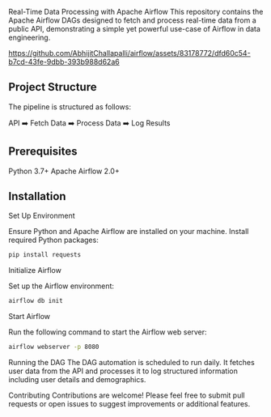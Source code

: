 Real-Time Data Processing with Apache Airflow
This repository contains the Apache Airflow DAGs designed to fetch and process real-time data from a public API, demonstrating a simple yet powerful use-case of Airflow in data engineering.

https://github.com/AbhijitChallapalli/airflow/assets/83178772/dfd60c54-b7cd-43fe-9dbb-393b988d62a6

## Project Structure
The pipeline is structured as follows:

  API ➡️ Fetch Data ➡️ Process Data ➡️ Log Results

## Prerequisites
Python 3.7+
Apache Airflow 2.0+

## Installation
Set Up Environment

Ensure Python and Apache Airflow are installed on your machine.
Install required Python packages:
```bash
pip install requests
```
Initialize Airflow

Set up the Airflow environment:
```bash
airflow db init
```

Start Airflow

Run the following command to start the Airflow web server:
```bash
airflow webserver -p 8080
```

Running the DAG
The DAG automation is scheduled to run daily. It fetches user data from the API and processes it to log structured information including user details and demographics.

Contributing
Contributions are welcome! Please feel free to submit pull requests or open issues to suggest improvements or additional features.

